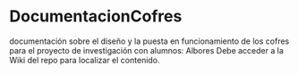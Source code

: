 # DocumentacionCofres
documentación sobre el diseño y la puesta en funcionamiento de los cofres para el proyecto de investigación con alumnos: Albores
Debe acceder a la Wiki del repo para localizar el contenido.
